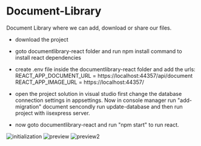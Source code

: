 # Document-Library
Document Library where we can add, download or share our files.

- download the project
- goto documentlibrary-react folder and run npm install command to install react dependencies

- create .env file inside the documentlibrary-react folder and add the urls:
  REACT_APP_DOCUMENT_URL = https://localhost:44357/api/document
  REACT_APP_IMAGE_URL = https://localhost:44357/

- open the project solution in visual studio first change the database connection settings in appsettings. Now in console manager run "add-migration" document sencondly run update-database and then run project with iisexpress server.
- now goto documentlibrary-react and run "npm start" to run react.

![initialization](https://user-images.githubusercontent.com/81517449/178493831-979cd2dd-767e-4eab-bb75-4e9c687ff49b.jpg)
![preview](https://user-images.githubusercontent.com/81517449/178493878-c5e79db3-c81f-4dbc-9d65-4b9144ee0da9.jpg)
![preview2](https://user-images.githubusercontent.com/81517449/178493883-4d0cc1e5-2331-42b9-b760-bc322a76f326.jpg)
